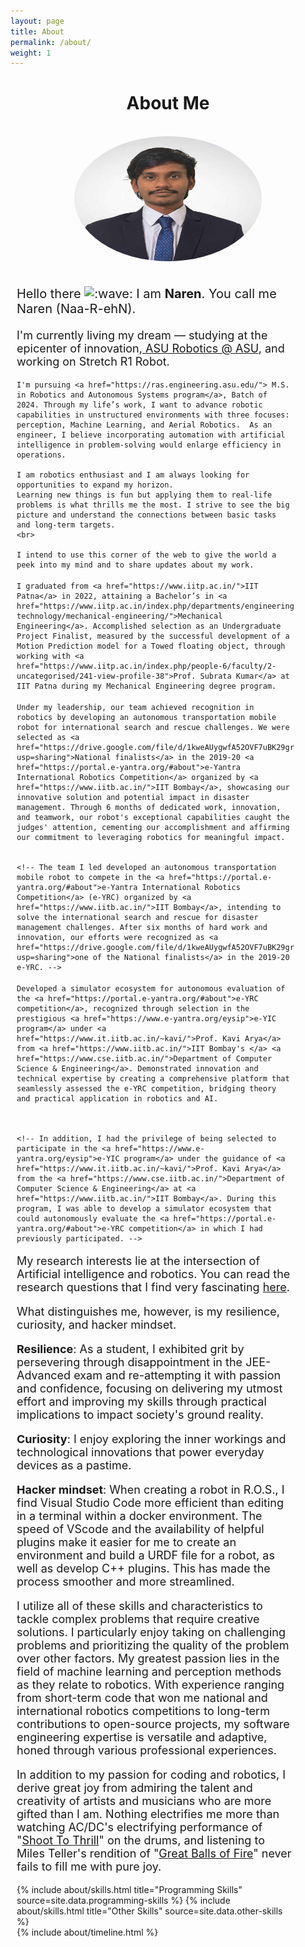 ```yaml
---
layout: page
title: About
permalink: /about/
weight: 1
---
```


<!-- # **About Me** -->
<h1 style="text-align: center;"><b>About Me</b></h1>
<br>

<div class="row">

  <div style="text-align: center;" >
  <img class="profilepic" style="float: center; border-radius: 50%;" src="../imgs/NarenFormal.jpg" alt="Kitten" title="A cute kitten" width="300" height="200" />
  </div>

<div class="column" style="width: 88%; margin-left: 10px">

  <br>
  <p style="font-size: 20px">Hello there  <img class="emoji" title=":wave:" alt=":wave:" src="https://github.githubassets.com/images/icons/emoji/unicode/1f44b.png" height="20" width="20"> I am <b>Naren</b>. You call me Naren (Naa-R-ehN). </p>
    <p style="font-size: 18px">
    I'm currently living my dream — studying at the epicenter of innovation,<a href="https://robotics.asu.edu/"> ASU Robotics @ ASU</a>, and working on Stretch R1 Robot. 
    
    I'm pursuing <a href="https://ras.engineering.asu.edu/"> M.S. in Robotics and Autonomous Systems program</a>, Batch of 2024. Through my life’s work, I want to advance robotic capabilities in unstructured environments with three focuses: perception, Machine Learning, and Aerial Robotics.  As an engineer, I believe incorporating automation with artificial intelligence in problem-solving would enlarge efficiency in operations.

    I am robotics enthusiast and I am always looking for opportunities to expand my horizon.
    Learning new things is fun but applying them to real-life problems is what thrills me the most. I strive to see the big picture and understand the connections between basic tasks and long-term targets. 
    <br>

    I intend to use this corner of the web to give the world a peek into my mind and to share updates about my work.


  </p>
  <p style="font-size: 18px">
  
    I graduated from <a href="https://www.iitp.ac.in/">IIT Patna</a> in 2022, attaining a Bachelor’s in <a href="https://www.iitp.ac.in/index.php/departments/engineering-technology/mechanical-engineering/">Mechanical Engineering</a>. Accomplished selection as an Undergraduate Project Finalist, measured by the successful development of a Motion Prediction model for a Towed floating object, through working with <a href="https://www.iitp.ac.in/index.php/people-6/faculty/2-uncategorised/241-view-profile-38">Prof. Subrata Kumar</a> at IIT Patna during my Mechanical Engineering degree program.

  </p>
  <p style="font-size: 18px">
    
    Under my leadership, our team achieved recognition in robotics by developing an autonomous transportation mobile robot for international search and rescue challenges. We were selected as <a href="https://drive.google.com/file/d/1kweAUygwfA52OVF7uBK29grWofsJmhxy/view?usp=sharing">National finalists</a> in the 2019-20 <a href="https://portal.e-yantra.org/#about">e-Yantra International Robotics Competition</a> organized by <a href="https://www.iitb.ac.in/">IIT Bombay</a>, showcasing our innovative solution and potential impact in disaster management. Through 6 months of dedicated work, innovation, and teamwork, our robot's exceptional capabilities caught the judges' attention, cementing our accomplishment and affirming our commitment to leveraging robotics for meaningful impact.


    <!-- The team I led developed an autonomous transportation mobile robot to compete in the <a href="https://portal.e-yantra.org/#about">e-Yantra International Robotics Competition</a> (e-YRC) organized by <a href="https://www.iitb.ac.in/">IIT Bombay</a>, intending to solve the international search and rescue for disaster management challenges. After six months of hard work and innovation, our efforts were recognized as <a href="https://drive.google.com/file/d/1kweAUygwfA52OVF7uBK29grWofsJmhxy/view?usp=sharing">one of the National finalists</a> in the 2019-20 e-YRC. -->
  </p>
  <p style="font-size: 18px">

    Developed a simulator ecosystem for autonomous evaluation of the <a href="https://portal.e-yantra.org/#about">e-YRC competition</a>, recognized through selection in the prestigious <a href="https://www.e-yantra.org/eysip">e-YIC program</a> under <a href="https://www.it.iitb.ac.in/~kavi/">Prof. Kavi Arya</a> from <a href="https://www.iitb.ac.in/">IIT Bombay's </a> <a href="https://www.cse.iitb.ac.in/">Department of Computer Science & Engineering</a>. Demonstrated innovation and technical expertise by creating a comprehensive platform that seamlessly assessed the e-YRC competition, bridging theory and practical application in robotics and AI.



    <!-- In addition, I had the privilege of being selected to participate in the <a href="https://www.e-yantra.org/eysip">e-YIC program</a> under the guidance of <a href="https://www.it.iitb.ac.in/~kavi/">Prof. Kavi Arya</a> from the <a href="https://www.cse.iitb.ac.in/">Department of Computer Science & Engineering</a> at <a href="https://www.iitb.ac.in/">IIT Bombay</a>. During this program, I was able to develop a simulator ecosystem that could autonomously evaluate the <a href="https://portal.e-yantra.org/#about">e-YRC competition</a> in which I had previously participated. -->
  </p>
  <p style="font-size: 18px">
    My research interests lie at the intersection of Artificial intelligence and robotics. You can read the research questions that I find very fascinating <a href="https://naren200.github.io/">here</a>.
  </p>
  <p style="font-size: 18px">
    What distinguishes me, however, is my resilience, curiosity, and hacker mindset.
  </p>
  <p style="font-size: 18px">
    <b>Resilience</b>: As a student, I exhibited grit by persevering through disappointment in the JEE-Advanced exam and re-attempting it with passion and confidence, focusing on delivering my utmost effort and improving my skills through practical implications to impact society's ground reality. 
  </p>
  <p style="font-size: 18px">
    <b>Curiosity</b>: I enjoy exploring the inner workings and technological innovations that power everyday devices as a pastime.
  </p>
  <p style="font-size: 18px">
    <b>Hacker mindset</b>: When creating a robot in R.O.S., I find Visual Studio Code more efficient than editing in a terminal within a docker environment. The speed of VScode and the availability of helpful plugins make it easier for me to create an environment and build a URDF file for a robot, as well as develop C++ plugins. This has made the process smoother and more streamlined.
  </p>
  <p style="font-size: 18px">
    I utilize all of these skills and characteristics to tackle complex problems that require creative solutions. I particularly enjoy taking on challenging problems and prioritizing the quality of the problem over other factors. My greatest passion lies in the field of machine learning and perception methods as they relate to robotics.
    With experience ranging from short-term code that won me national and international robotics competitions to long-term contributions to open-source projects, my software engineering expertise is versatile and adaptive, honed through various professional experiences. 
  </p>
  <p style="font-size: 18px">
    In addition to my passion for coding and robotics, I derive great joy from admiring the talent and creativity of artists and musicians who are more gifted than I am. Nothing electrifies me more than watching AC/DC's electrifying performance of "<a href="https://youtu.be/xRQnJyP77tY">Shoot To Thrill</a>" on the drums, and listening to Miles Teller's rendition of "<a href="https://youtu.be/pVcMsjyKlaM">Great Balls of Fire</a>" never fails to fill me with pure joy.
  </p>

<div class="row">
{% include about/skills.html title="Programming Skills" source=site.data.programming-skills %}
{% include about/skills.html title="Other Skills" source=site.data.other-skills %}
</div>

<div class="row">
{% include about/timeline.html %}
</div>
